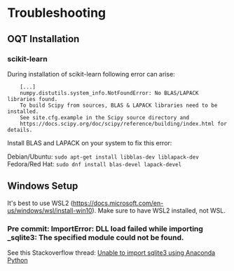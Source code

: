 # Troubleshooting

## OQT Installation

### scikit-learn

During installation of scikit-learn following error can arise:
```
    [...]
    numpy.distutils.system_info.NotFoundError: No BLAS/LAPACK libraries found.
    To build Scipy from sources, BLAS & LAPACK libraries need to be installed.
    See site.cfg.example in the Scipy source directory and
    https://docs.scipy.org/doc/scipy/reference/building/index.html for details.
```

Install BLAS and LAPACK on your system to fix this error:

Debian/Ubuntu: `sudo apt-get install libblas-dev liblapack-dev`
Fedora/Red Hat: `sudo dnf install blas-devel lapack-devel`

## Windows Setup

It's best to use WSL2 (https://docs.microsoft.com/en-us/windows/wsl/install-win10). Make sure to have WSL2 installed, not WSL.

### Pre commit: ImportError: DLL load failed while importing \_sqlite3: The specified module could not be found.

See this Stackoverflow thread: [Unable to import sqlite3 using Anaconda Python](https://stackoverflow.com/questions/54876404/unable-to-import-sqlite3-using-anaconda-python)
